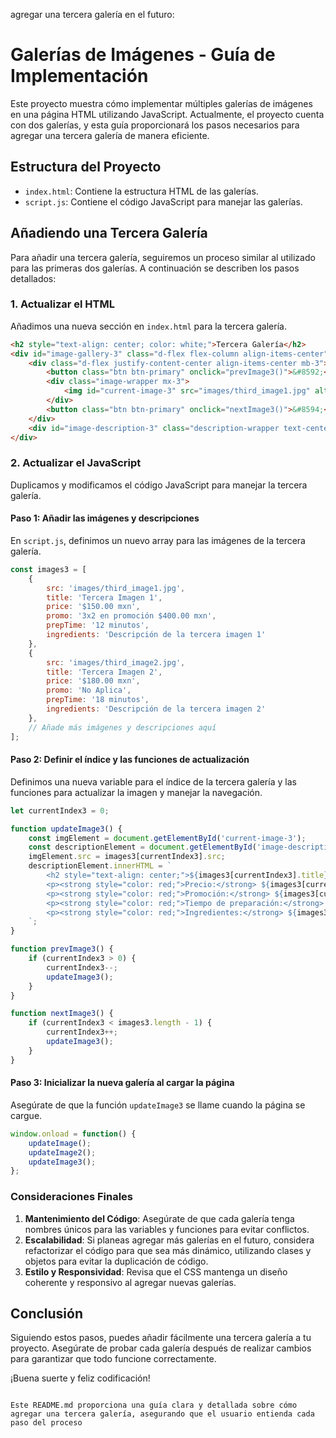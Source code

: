  agregar una tercera galería en el futuro:

# Galerías de Imágenes - Guía de Implementación

Este proyecto muestra cómo implementar múltiples galerías de imágenes en una página HTML utilizando JavaScript. Actualmente, el proyecto cuenta con dos galerías, y esta guía proporcionará los pasos necesarios para agregar una tercera galería de manera eficiente.

## Estructura del Proyecto

- `index.html`: Contiene la estructura HTML de las galerías.
- `script.js`: Contiene el código JavaScript para manejar las galerías.

## Añadiendo una Tercera Galería

Para añadir una tercera galería, seguiremos un proceso similar al utilizado para las primeras dos galerías. A continuación se describen los pasos detallados:

### 1. Actualizar el HTML

Añadimos una nueva sección en `index.html` para la tercera galería.

```html
<h2 style="text-align: center; color: white;">Tercera Galería</h2>
<div id="image-gallery-3" class="d-flex flex-column align-items-center">
    <div class="d-flex justify-content-center align-items-center mb-3">
        <button class="btn btn-primary" onclick="prevImage3()">&#8592;</button>
        <div class="image-wrapper mx-3">
            <img id="current-image-3" src="images/third_image1.jpg" alt="Galería 3" class="img-fluid">
        </div>
        <button class="btn btn-primary" onclick="nextImage3()">&#8594;</button>
    </div>
    <div id="image-description-3" class="description-wrapper text-center"></div>
</div>
```

### 2. Actualizar el JavaScript

Duplicamos y modificamos el código JavaScript para manejar la tercera galería. 

#### Paso 1: Añadir las imágenes y descripciones

En `script.js`, definimos un nuevo array para las imágenes de la tercera galería.

```javascript
const images3 = [
    { 
        src: 'images/third_image1.jpg', 
        title: 'Tercera Imagen 1', 
        price: '$150.00 mxn', 
        promo: '3x2 en promoción $400.00 mxn', 
        prepTime: '12 minutos', 
        ingredients: 'Descripción de la tercera imagen 1' 
    },
    { 
        src: 'images/third_image2.jpg', 
        title: 'Tercera Imagen 2', 
        price: '$180.00 mxn', 
        promo: 'No Aplica', 
        prepTime: '18 minutos', 
        ingredients: 'Descripción de la tercera imagen 2' 
    },
    // Añade más imágenes y descripciones aquí
];
```

#### Paso 2: Definir el índice y las funciones de actualización

Definimos una nueva variable para el índice de la tercera galería y las funciones para actualizar la imagen y manejar la navegación.

```javascript
let currentIndex3 = 0;

function updateImage3() {
    const imgElement = document.getElementById('current-image-3');
    const descriptionElement = document.getElementById('image-description-3');
    imgElement.src = images3[currentIndex3].src;
    descriptionElement.innerHTML = `
        <h2 style="text-align: center;">${images3[currentIndex3].title}</h2>
        <p><strong style="color: red;">Precio:</strong> ${images3[currentIndex3].price}</p>
        <p><strong style="color: red;">Promoción:</strong> ${images3[currentIndex3].promo}</p>
        <p><strong style="color: red;">Tiempo de preparación:</strong> ${images3[currentIndex3].prepTime}</p>
        <p><strong style="color: red;">Ingredientes:</strong> ${images3[currentIndex3].ingredients}</p>
    `;
}

function prevImage3() {
    if (currentIndex3 > 0) {
        currentIndex3--;
        updateImage3();
    }
}

function nextImage3() {
    if (currentIndex3 < images3.length - 1) {
        currentIndex3++;
        updateImage3();
    }
}
```

#### Paso 3: Inicializar la nueva galería al cargar la página

Asegúrate de que la función `updateImage3` se llame cuando la página se cargue.

```javascript
window.onload = function() {
    updateImage();
    updateImage2();
    updateImage3();
};
```

### Consideraciones Finales

1. **Mantenimiento del Código**: Asegúrate de que cada galería tenga nombres únicos para las variables y funciones para evitar conflictos.
2. **Escalabilidad**: Si planeas agregar más galerías en el futuro, considera refactorizar el código para que sea más dinámico, utilizando clases y objetos para evitar la duplicación de código.
3. **Estilo y Responsividad**: Revisa que el CSS mantenga un diseño coherente y responsivo al agregar nuevas galerías.

## Conclusión

Siguiendo estos pasos, puedes añadir fácilmente una tercera galería a tu proyecto. Asegúrate de probar cada galería después de realizar cambios para garantizar que todo funcione correctamente.

¡Buena suerte y feliz codificación!
```

Este README.md proporciona una guía clara y detallada sobre cómo agregar una tercera galería, asegurando que el usuario entienda cada paso del proceso
